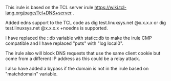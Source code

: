 This irule is based on the TCL server irule https://wiki.tcl-lang.org/page/Tcl+DNS+server .

Added edns support to the TCL code as dig test.linuxsys.net @x.x.x.x or dig test.linuxsys.net @x.x.x.x +noedns is supported.

I have replaced the ::db variable with static::db to make the irule CMP compatible and I have replaced "puts" with "log local0".

The irule also will block DNS requests that use the same client cookie but come from a different IP address as this could be a relay attack.

I also have added a bypass if the domain is not in the irule based on  "matchdomain" variable.
